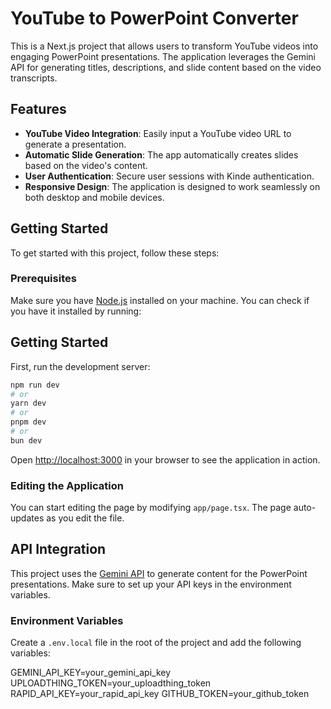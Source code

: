 # YouTube to PowerPoint Converter

This is a Next.js project that allows users to transform YouTube videos into engaging PowerPoint presentations. The application leverages the Gemini API for generating titles, descriptions, and slide content based on the video transcripts.

## Features

-   **YouTube Video Integration**: Easily input a YouTube video URL to generate a presentation.
-   **Automatic Slide Generation**: The app automatically creates slides based on the video's content.
-   **User Authentication**: Secure user sessions with Kinde authentication.
-   **Responsive Design**: The application is designed to work seamlessly on both desktop and mobile devices.

## Getting Started

To get started with this project, follow these steps:

### Prerequisites

Make sure you have [Node.js](https://nodejs.org/) installed on your machine. You can check if you have it installed by running:

## Getting Started

First, run the development server:

```bash
npm run dev
# or
yarn dev
# or
pnpm dev
# or
bun dev
```

Open [http://localhost:3000](http://localhost:3000) in your browser to see the application in action.

### Editing the Application

You can start editing the page by modifying `app/page.tsx`. The page auto-updates as you edit the file.

## API Integration

This project uses the [Gemini API](https://www.npmjs.com/package/@google/generative-ai) to generate content for the PowerPoint presentations. Make sure to set up your API keys in the environment variables.

### Environment Variables

Create a `.env.local` file in the root of the project and add the following variables:

GEMINI_API_KEY=your_gemini_api_key
UPLOADTHING_TOKEN=your_uploadthing_token
RAPID_API_KEY=your_rapid_api_key
GITHUB_TOKEN=your_github_token
